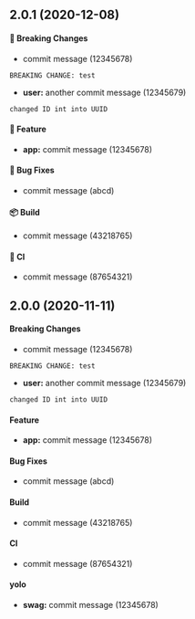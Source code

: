 ## 2.0.1 (2020-12-08)

#### 📣 Breaking Changes

* commit message (12345678)
```
BREAKING CHANGE: test
```
* **user:** another commit message (12345679)
```
changed ID int into UUID
```

#### 🎁 Feature

* **app:** commit message (12345678)

#### 🐞 Bug Fixes

* commit message (abcd)

#### 📦 Build

* commit message (43218765)

#### 🔁 CI

* commit message (87654321)

## 2.0.0 (2020-11-11)

#### Breaking Changes

* commit message (12345678)
```
BREAKING CHANGE: test
```
* **user:** another commit message (12345679)
```
changed ID int into UUID
```

#### Feature

* **app:** commit message (12345678)

#### Bug Fixes

* commit message (abcd)

#### Build

* commit message (43218765)

#### CI

* commit message (87654321)

#### yolo

* **swag:** commit message (12345678)

